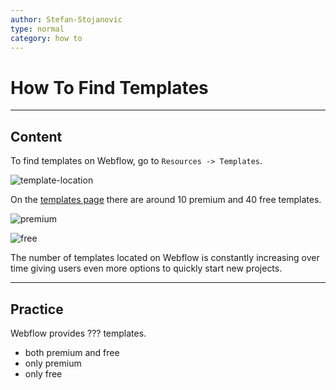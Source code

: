 ```yaml
---
author: Stefan-Stojanovic
type: normal
category: how to
---
```


# How To Find Templates


---

## Content

To find templates on Webflow, go to `Resources -> Templates`.

![template-location](https://img.enkipro.com/da1735dbc722a9dde4474c4595b3cb6d.png)

On the [templates page](https://webflow.com/templates) there are around 10 premium and 40 free templates.

![premium](https://img.enkipro.com/9dc4099fb5095df7479d95766eab8e8e.png)

![free](https://img.enkipro.com/473aa0fa1dcecf8340e3197c4d6f4735.png)

The number of templates located on Webflow is constantly increasing over time giving users even more options to quickly start new projects.


---

## Practice

Webflow provides ??? templates.

* both premium and free
* only premium
* only free

